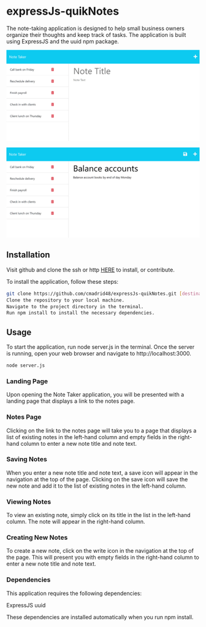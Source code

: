 # expressJs-quikNotes
The note-taking application is designed to help small business owners organize their thoughts and keep track of tasks. The application is built using ExpressJS and the uuid npm package.

![quikNotes shown here*](Assets/11-express-homework-demo-01.png)

![quikNotes shown here**](Assets/11-express-homework-demo-02.png)

## Installation

Visit github and clone the ssh or http [HERE](https://cmadrid48.github.io/openVVeatherVVidget/) to install, or contribute.

To install the application, follow these steps:

```bash
git clone https://github.com/cmadrid48/expressJs-quikNotes.git [destination]
Clone the repository to your local machine.
Navigate to the project directory in the terminal.
Run npm install to install the necessary dependencies.
```
## Usage

To start the application, run node server.js in the terminal. Once the server is running, open your web browser and navigate to http://localhost:3000.

```bash
node server.js
```

### Landing Page

Upon opening the Note Taker application, you will be presented with a landing page that displays a link to the notes page.

### Notes Page

Clicking on the link to the notes page will take you to a page that displays a list of existing notes in the left-hand column and empty fields in the right-hand column to enter a new note title and note text.

### Saving Notes

When you enter a new note title and note text, a save icon will appear in the navigation at the top of the page. Clicking on the save icon will save the new note and add it to the list of existing notes in the left-hand column.

### Viewing Notes

To view an existing note, simply click on its title in the list in the left-hand column. The note will appear in the right-hand column.

### Creating New Notes
To create a new note, click on the write icon in the navigation at the top of the page. This will present you with empty fields in the right-hand column to enter a new note title and note text.

### Dependencies

This application requires the following dependencies:

ExpressJS
uuid

These dependencies are installed automatically when you run npm install.